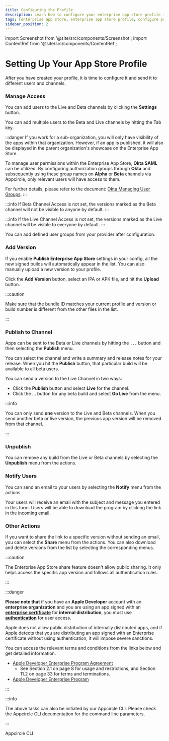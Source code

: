 ```yaml
---
title: Configuring the Profile
description: Learn how to configure your enterprise app store profile in Appcircle
tags: [enterprise app store, enterprise app store profile, configure profile]
sidebar_position: 2
---
```


import Screenshot from '@site/src/components/Screenshot';
import ContentRef from '@site/src/components/ContentRef';

# Setting Up Your App Store Profile

After you have created your profile, it is time to configure it and send it to different users and channels.

### Manage Access

You can add users to the Live and Beta channels by clicking the **Settings** button.

<Screenshot url='https://cdn.appcircle.io/docs/assets/entstore-detail-setting-button.png' />

You can add multiple users to the Beta and Live channels by hitting the Tab key.

<Screenshot url="https://cdn.appcircle.io/docs/assets/entstore-detail-setting-access-users.png" />

:::danger
If you work for a sub-organization, you will only have visibility of the apps within that organization. However, if an app is published, it will also be displayed in the parent organization's showcase on the Enterprise App Store.

To manage user permissions within the Enterprise App Store, **Okta SAML** can be utilized. By configuring authorization groups through **Okta** and subsequently using these group names on **Alpha** or **Beta** channels via Appcircle, only relevant users will have access to them.

For further details, please refer to the document: [Okta Managing User Groups](https://docs.appcircle.io/account/my-organization/sso-providers-configuration/sso-login/okta-saml#okta-managing-user-groups).
:::

:::info
If Beta Channel Access is not set, the versions marked as the Beta channel will not be visible to anyone by default.
:::

:::info
If the Live Channel Access is not set, the versions marked as the Live channel will be visible to everyone by default.
:::

You can add defined user groups from your provider after configuration.

<Screenshot url="https://cdn.appcircle.io/docs/assets/2812-entstore-okta-group-new.png" />

### Add Version

If you enable **Publish Enterprise App Store** settings in your config, all the new signed builds will automatically appear in the list. You can also manually upload a new version to your profile.

Click the **Add Version** button, select an IPA or APK file, and hit the **Upload** button.

<Screenshot url="https://cdn.appcircle.io/docs/assets/entstore-android-apk-upload.png" />

:::caution

Make sure that the bundle ID matches your current profile and version or build number is different from the other files in the list.

:::

### Publish to Channel

Apps can be sent to the Beta or Live channels by hitting the `...` button and then selecting the **Publish** menu.

<Screenshot url="https://cdn.appcircle.io/docs/assets/entstore-publish-button.png" />

You can select the channel and write a summary and release notes for your release. When you hit the **Publish** button, that particular build will be available to all beta users.

You can send a version to the Live Channel in two ways:

- Click the **Publish** button and select **Live** for the channel.
- Click the ... button for any beta build and select **Go Live** from the menu.

<Screenshot url="https://cdn.appcircle.io/docs/assets/entstore-golive-button.png" />

:::info

You can only send **one** version to the Live and Beta channels. When you send another beta or live version, the previous app version will be removed from that channel.

:::

### Unpublish

You can remove any build from the Live or Beta channels by selecting the **Unpublish** menu from the actions.

### Notify Users

You can send an email to your users by selecting the **Notify** menu from the actions.

Your users will receive an email with the subject and message you entered in this form. Users will be able to download the program by clicking the link in the incoming email.

### Other Actions

If you want to share the link to a specific version without sending an email, you can select the **Share** menu from the actions. You can also download and delete versions from the list by selecting the corresponding menus.

:::caution

The Enterprise App Store share feature doesn't allow public sharing. It only helps access the specific app version and follows all authentication rules.

:::

:::danger

**Please note that** if you have an **Apple Developer** account with an **enterprise organization** and you are using an app signed with an [**enterprise certificate**](https://docs.appcircle.io/signing-identities/ios-certificates-and-provisioning-profiles#ios-certificates) for **internal distribution**, you must use [**authentication**](https://docs.appcircle.io/enterprise-appstore/customize-ent-store#authentication) for user access.

Apple does not allow public distribution of internally distributed apps, and if Apple detects that you are distributing an app signed with an Enterprise certificate without using authentication, it will impose severe sanctions.

You can access the relevant terms and conditions from the links below and get detailed information.

- [Apple Developer Enterprise Program Agreement](https://developer.apple.com/support/downloads/terms/apple-developer-enterprise-program/Apple-Developer-Enterprise-Program-License-Agreement-20230605-English.pdf)
  - See Section 2.1 on page 8 for usage and restrictions, and Section 11.2 on page 33 for terms and terminations.
- [Apple Developer Enterprise Program](https://developer.apple.com/programs/enterprise/)

:::

:::info

The above tasks can also be initiated by our Appcircle CLI. Please check the Appcircle CLI documentation for the command line parameters.

:::

<ContentRef url="/appcircle-api">Appcircle CLI</ContentRef>
